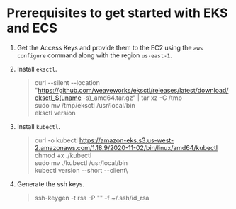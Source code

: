 # Prerequisites to get started with EKS and ECS

1. Get the Access Keys and provide them to the EC2 using the `aws configure` command along with the region `us-east-1`.

1. Install `eksctl`.
    >curl --silent --location "https://github.com/weaveworks/eksctl/releases/latest/download/eksctl_$(uname -s)_amd64.tar.gz" | tar xz -C /tmp\
    >sudo mv /tmp/eksctl /usr/local/bin\
    >eksctl version

1. Install `kubectl`.
    >curl -o kubectl https://amazon-eks.s3.us-west-2.amazonaws.com/1.18.9/2020-11-02/bin/linux/amd64/kubectl  
    >chmod +x ./kubectl\
    >sudo mv ./kubectl /usr/local/bin\
    >kubectl version --short --client\

1. Generate the ssh keys.
    >ssh-keygen -t rsa -P "" -f ~/.ssh/id_rsa